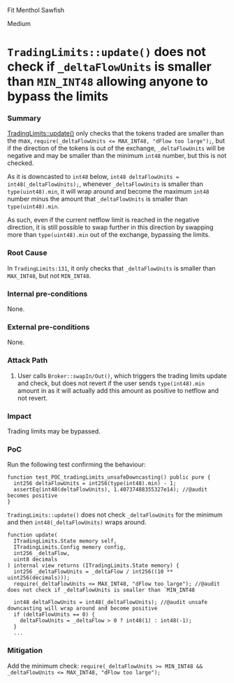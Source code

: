 Fit Menthol Sawfish

Medium

# `TradingLimits::update()` does not check if `_deltaFlowUnits` is smaller than `MIN_INT48` allowing anyone to bypass the limits

### Summary

[TradingLimits::update()](https://github.com/sherlock-audit/2024-10-mento-update/blob/main/mento-core/contracts/libraries/TradingLimits.sol#L124) only checks that the tokens traded are smaller than the max, `require(_deltaFlowUnits <= MAX_INT48, "dFlow too large");`, but if the direction of the tokens is out of the exchange, `_deltaFlowUnits` will be negative and may be smaller than the minimum `int48` number, but this is not checked.

As it is downcasted to `int48` below, `int48 deltaFlowUnits = int48(_deltaFlowUnits);`, whenever `_deltaFlowUnits` is smaller than `type(uint48).min`, it will wrap around and become the maximum `int48` number minus the amount that `_deltaFlowUnits` is smaller than `type(uint48).min`.

As such, even if the current netflow limit is reached in the negative direction, it is still possible to swap further in this direction by swapping more than `type(uint48).min` out of the exchange, bypassing the limits.

### Root Cause

In `TradingLimits:131`, it only checks that `_deltaFlowUnits` is smaller than `MAX_INT48`, but not `MIN_INT48`.

### Internal pre-conditions

None.

### External pre-conditions

None.

### Attack Path

1. User calls `Broker::swapIn/Out()`, which triggers the trading limits update and check, but does not revert if the user sends `type(int48).min` amount in as it will actually add this amount as positive to netflow and not revert.

### Impact

Trading limits may be bypassed.

### PoC
Run the following test confirming the behaviour:
```solidity
function test_POC_tradingLimits_unsafeDowncasting() public pure {
  int256 deltaFlowUnits = int256(type(int48).min) - 1;
  assertEq(int48(deltaFlowUnits), 1.40737488355327e14); //@audit becomes positive
}
```

`TradingLimits::update()` does not check `_deltaFlowUnits` for the minimum and then `int48(_deltaFlowUnits)` wraps around.
```solidity
function update(
  ITradingLimits.State memory self,
  ITradingLimits.Config memory config,
  int256 _deltaFlow,
  uint8 decimals
) internal view returns (ITradingLimits.State memory) {
  int256 _deltaFlowUnits = _deltaFlow / int256((10 ** uint256(decimals)));
  require(_deltaFlowUnits <= MAX_INT48, "dFlow too large"); //@audit does not check if _deltaFlowUnits is smaller than `MIN_INT48

  int48 deltaFlowUnits = int48(_deltaFlowUnits); //@audit unsafe downcasting will wrap around and become positive
  if (deltaFlowUnits == 0) {
    deltaFlowUnits = _deltaFlow > 0 ? int48(1) : int48(-1);
  }
  ...
```

### Mitigation

Add the minimum check:
`require(_deltaFlowUnits >= MIN_INT48 && _deltaFlowUnits <= MAX_INT48, "dFlow too large");`